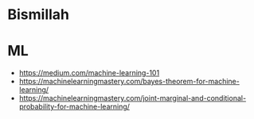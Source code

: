 # Bismillah
# ML

* https://medium.com/machine-learning-101
* https://machinelearningmastery.com/bayes-theorem-for-machine-learning/
* https://machinelearningmastery.com/joint-marginal-and-conditional-probability-for-machine-learning/
